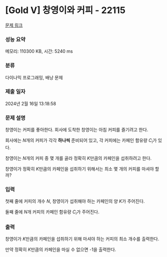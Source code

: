 # [Gold V] 창영이와 커피 - 22115 

[문제 링크](https://www.acmicpc.net/problem/22115) 

### 성능 요약

메모리: 110300 KB, 시간: 5240 ms

### 분류

다이나믹 프로그래밍, 배낭 문제

### 제출 일자

2024년 2월 16일 13:18:58

### 문제 설명

<p>창영이는 커피를 좋아한다. 회사에 도착한 창영이는 아침 커피를 즐기려고 한다.</p>

<p>회사에는 <em>N</em>개의 커피가 각각 <strong>하나씩</strong> 준비되어 있고, 각 커피에는 카페인 함유량 <em>C<sub>i</sub></em>가 있다.</p>

<p>창영이는 <em>N</em>개의 커피 중 몇 개를 골라 정확히 <em>K</em>만큼의 카페인을 섭취하려고 한다.</p>

<p>창영이가 정확히 <em>K</em>만큼의 카페인을 섭취하기 위해서는 최소 몇 개의 커피를 마셔야 할까?</p>

### 입력 

 <p>첫째 줄에 커피의 개수 <em>N</em>, 창영이가 섭취해야 하는 카페인의 양 <em>K</em>가 주어진다.</p>

<p>둘째 줄에 <em>N</em>개 커피의 카페인 함유량 <em>C<sub>i</sub></em>가 주어진다.</p>

### 출력 

 <p>창영이가 <em>K</em>만큼의 카페인을 섭취하기 위해 마셔야 하는 커피의 최소 개수를 출력한다.</p>

<p>만약 정확히 <em>K</em>만큼의 카페인을 마실 수 없으면 -1을 출력한다.</p>

